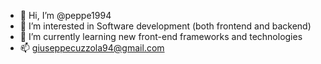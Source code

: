 - 👋 Hi, I’m @peppe1994
- 👀 I’m interested in Software development (both frontend and backend)
- 🌱 I’m currently learning new front-end frameworks and technologies
- 📫 giuseppecuzzola94@gmail.com

<!---
peppe1994/peppe1994 is a ✨ special ✨ repository because its `README.md` (this file) appears on your GitHub profile.
You can click the Preview link to take a look at your changes.
--->
